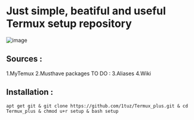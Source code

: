 # Just simple, beatiful and useful Termux setup repository
![image](https://user-images.githubusercontent.com/58532577/183144744-edfc4ca9-a3a1-4cc6-b844-93827777b684.png)
## Sources :
1.MyTemux
2.Musthave packages
TO DO :
3.Aliases
4.Wiki
## Installation :
```
apt get git & git clone https://github.com/1tuz/Termux_plus.git & cd Termux_plus & chmod u+r setup & bash setup
```
